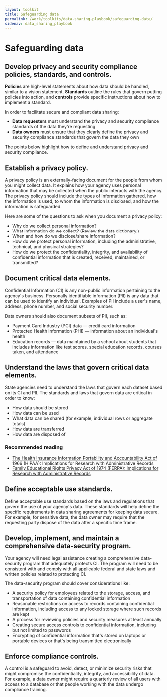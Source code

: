 ```yaml
---
layout: toolkit
title: Safeguarding data
permalink: /work/toolkits/data-sharing-playbook/safeguarding-data/
sidenav: data_sharing_playbook
---
```


# Safeguarding data

## Develop privacy and security compliance policies, standards, and controls.

**Policies** are high-level statements about how data should be handled, similar to a vision statement. **Standards** outline the rules that govern putting policies into action, and **controls** provide specific instructions about how to implement a standard.

In order to facilitate secure and compliant data sharing:

- **Data requesters** must understand the privacy and security compliance standards of the data they're requesting
- **Data owners** must ensure that they clearly define the privacy and security compliance standards that govern the data they own

The points below highlight how to define and understand privacy and security compliance.

## Establish a privacy policy.

A privacy policy is an externally-facing document for the people from whom you might collect data. It explains how your agency uses personal information that may be collected when the public interacts with the agency. The privacy policy should include the types of information gathered, how the information is used, to whom the information is disclosed, and how the information is safeguarded.

Here are some of the questions to ask when you document a privacy policy:

- Why do we collect personal information?
- What information do we collect? (Review the data dictionary.)
- When and how do we disclose/share information?
- How do we protect personal information, including the administrative, technical, and physical strategies?
- How do we protect the confidentiality, integrity, and availability of confidential information that is created, received, maintained, or transmitted?

## Document critical data elements.

Confidential Information (CI) is any non-public information pertaining to the agency's business. Personally identifiable information (PII) is any data that can be used to identify an individual. Examples of PII include a user's name, address, phone number, and social security number.

Data owners should also document subsets of PII, such as:

- Payment Card Industry (PCI) data &mdash; credit card information
- Protected Health Information (PHI) &mdash; information about an individual's health
- Education records &mdash; data maintained by a school about students that includes information like test scores, special education records, courses taken, and attendance

## Understand the laws that govern critical data elements.

State agencies need to understand the laws that govern each dataset based on its CI and PII. The standards and laws that govern data are critical in order to know:

- How data should be stored
- How data can be used
- What data can be shared (for example, individual rows or aggregate totals)
- How data are transferred
- How data are disposed of

### Recommended reading

- [The Health Insurance Information Portability and Accountability Act of 1966 (HIPAA): Implications for Research with Administrative Records](https://www.datanetwork.org/wp-content/uploads/CDN-HIPAA-Overview_Final.pdf)
- [Family Educational Rights Privacy Act of 1974 (FERPA): Implications for Research with Administrative Records](https://www.datanetwork.org/wp-content/uploads/CDN-FERPA-Overview_Final.pdf)

## Define acceptable use standards.

Define acceptable use standards based on the laws and regulations that govern the use of your agency's data. These standards will help define the specific requirements in data sharing agreements for keeping data secure. For example, for sensitive data, the data owner may require that the requesting party dispose of the data after a specific time frame.

## Develop, implement, and maintain a comprehensive data-security program.

Your agency will need legal assistance creating a comprehensive data-security program that adequately protects CI. The program will need to be consistent with and comply with all applicable federal and state laws and written policies related to protecting CI.

The data-security program should cover considerations like:

- A security policy for employees related to the storage, access, and transportation of data containing confidential information
- Reasonable restrictions on access to records containing confidential information, including access to any locked storage where such records are kept
- A process for reviewing policies and security measures at least annually
- Creating secure access controls to confidential information, including but not limited to passwords
- Encrypting of confidential information that's stored on laptops or portable devices or that's being transmitted electronically

## Enforce compliance controls.

A control is a safeguard to avoid, detect, or minimize security risks that might compromise the confidentiality, integrity, and accessibility of data. For example, a data owner might require a quarterly review of all users with access to a database or that people working with the data undergo compliance training.
